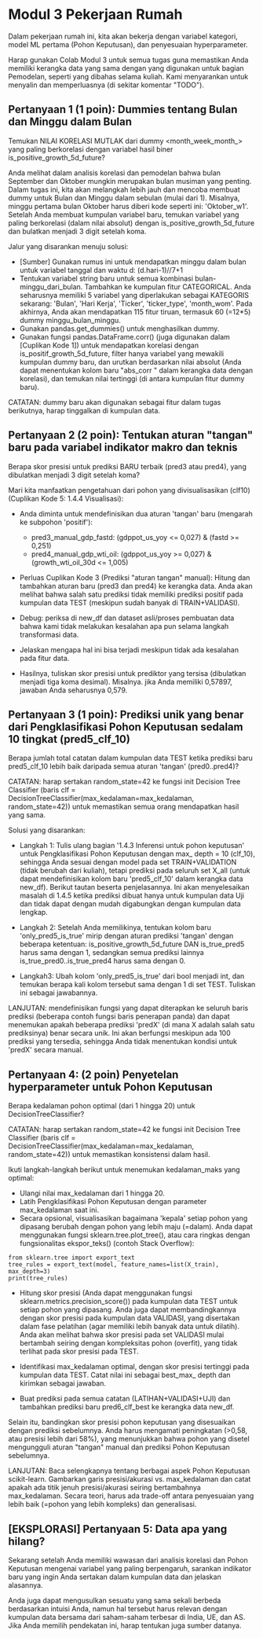 # Modul 3 Pekerjaan Rumah

Dalam pekerjaan rumah ini, kita akan bekerja dengan variabel kategori, model ML pertama (Pohon Keputusan), dan penyesuaian hyperparameter.

Harap gunakan Colab Modul 3 untuk semua tugas guna memastikan Anda memiliki kerangka data yang sama dengan yang digunakan untuk bagian Pemodelan, seperti yang dibahas selama kuliah. Kami menyarankan untuk menyalin dan memperluasnya (di sekitar komentar "TODO").

## Pertanyaan 1 (1 poin): Dummies tentang Bulan dan Minggu dalam Bulan

Temukan NILAI KORELASI MUTLAK dari dummy <month_week_month_> yang paling berkorelasi dengan variabel hasil biner is_positive_growth_5d_future?

Anda melihat dalam analisis korelasi dan pemodelan bahwa bulan September dan Oktober mungkin merupakan bulan musiman yang penting. Dalam tugas ini, kita akan melangkah lebih jauh dan mencoba membuat dummy untuk Bulan dan Minggu dalam sebulan (mulai dari 1). Misalnya, minggu pertama bulan Oktober harus diberi kode seperti ini: 'Oktober_w1'. Setelah Anda membuat kumpulan variabel baru, temukan variabel yang paling berkorelasi (dalam nilai absolut) dengan is_positive_growth_5d_future dan bulatkan menjadi 3 digit setelah koma.

Jalur yang disarankan menuju solusi:

- [Sumber] Gunakan rumus ini untuk mendapatkan minggu dalam bulan untuk variabel tanggal dan waktu d: (d.hari-1)//7+1
- Tentukan variabel string baru untuk semua kombinasi bulan-minggu_dari_bulan. Tambahkan ke kumpulan fitur CATEGORICAL. Anda seharusnya memiliki 5 variabel yang diperlakukan sebagai KATEGORIS sekarang: 'Bulan', 'Hari Kerja', 'Ticker', 'ticker_type', 'month_wom'. Pada akhirnya, Anda akan mendapatkan 115 fitur tiruan, termasuk 60 (=12*5) dummy minggu_bulan_minggu.
- Gunakan pandas.get_dummies() untuk menghasilkan dummy.
- Gunakan fungsi pandas.DataFrame.corr() (juga digunakan dalam [Cuplikan Kode 1]) untuk mendapatkan korelasi dengan is_positif_growth_5d_future, filter hanya variabel yang mewakili kumpulan dummy baru, dan urutkan berdasarkan nilai absolut (Anda dapat menentukan kolom baru "abs_corr " dalam kerangka data dengan korelasi), dan temukan nilai tertinggi (di antara kumpulan fitur dummy baru).

CATATAN: dummy baru akan digunakan sebagai fitur dalam tugas berikutnya, harap tinggalkan di kumpulan data.

## Pertanyaan 2 (2 poin): Tentukan aturan "tangan" baru pada variabel indikator makro dan teknis

Berapa skor presisi untuk prediksi BARU terbaik (pred3 atau pred4), yang dibulatkan menjadi 3 digit setelah koma?

Mari kita manfaatkan pengetahuan dari pohon yang divisualisasikan (clf10) (Cuplikan Kode 5: 1.4.4 Visualisasi):

- Anda diminta untuk mendefinisikan dua aturan 'tangan' baru (mengarah ke subpohon 'positif'):
  - pred3_manual_gdp_fastd: (gdppot_us_yoy <= 0,027) & (fastd >= 0,251)
  - pred4_manual_gdp_wti_oil: (gdppot_us_yoy >= 0,027) & (growth_wti_oil_30d <= 1,005)

- Perluas Cuplikan Kode 3 (Prediksi "aturan tangan" manual): Hitung dan tambahkan aturan baru (pred3 dan pred4) ke kerangka data. Anda akan melihat bahwa salah satu prediksi tidak memiliki prediksi positif pada kumpulan data TEST (meskipun sudah banyak di TRAIN+VALIDASI).

- Debug: periksa di new_df dan dataset asli/proses pembuatan data bahwa kami tidak melakukan kesalahan apa pun selama langkah transformasi data.

- Jelaskan mengapa hal ini bisa terjadi meskipun tidak ada kesalahan pada fitur data.

- Hasilnya, tuliskan skor presisi untuk prediktor yang tersisa (dibulatkan menjadi tiga koma desimal). Misalnya. jika Anda memiliki 0,57897, jawaban Anda seharusnya 0,579.

## Pertanyaan 3 (1 poin): Prediksi unik yang benar dari Pengklasifikasi Pohon Keputusan sedalam 10 tingkat (pred5_clf_10)

Berapa jumlah total catatan dalam kumpulan data TEST ketika prediksi baru pred5_clf_10 lebih baik daripada semua aturan 'tangan' (pred0..pred4)?

CATATAN: harap sertakan random_state=42 ke fungsi init Decision Tree Classifier (baris clf = DecisionTreeClassifier(max_kedalaman=max_kedalaman, random_state=42)) untuk memastikan semua orang mendapatkan hasil yang sama.

Solusi yang disarankan:

- Langkah 1: Tulis ulang bagian '1.4.3 Inferensi untuk pohon keputusan' untuk Pengklasifikasi Pohon Keputusan dengan max_ depth = 10 (clf_10), sehingga Anda sesuai dengan model pada set TRAIN+VALIDATION (tidak berubah dari kuliah), tetapi prediksi pada seluruh set X_all (untuk dapat mendefinisikan kolom baru 'pred5_clf_10' dalam kerangka data new_df). Berikut tautan beserta penjelasannya. Ini akan menyelesaikan masalah di 1.4.5 ketika prediksi dibuat hanya untuk kumpulan data Uji dan tidak dapat dengan mudah digabungkan dengan kumpulan data lengkap.

- Langkah 2: Setelah Anda memilikinya, tentukan kolom baru 'only_pred5_is_true' mirip dengan aturan prediksi 'tangan' dengan beberapa ketentuan: is_positive_growth_5d_future DAN is_true_pred5 harus sama dengan 1, sedangkan semua prediksi lainnya is_true_pred0..is_true_pred4 harus sama dengan 0.

- Langkah3: Ubah kolom 'only_pred5_is_true' dari bool menjadi int, dan temukan berapa kali kolom tersebut sama dengan 1 di set TEST. Tuliskan ini sebagai jawabannya.

LANJUTAN: mendefinisikan fungsi yang dapat diterapkan ke seluruh baris prediksi (beberapa contoh fungsi baris penerapan panda) dan dapat menemukan apakah beberapa prediksi 'predX' (di mana X adalah salah satu prediksinya) benar secara unik. Ini akan berfungsi meskipun ada 100 prediksi yang tersedia, sehingga Anda tidak menentukan kondisi untuk 'predX' secara manual.

## Pertanyaan 4: (2 poin) Penyetelan hyperparameter untuk Pohon Keputusan

Berapa kedalaman pohon optimal (dari 1 hingga 20) untuk DecisionTreeClassifier?

CATATAN: harap sertakan random_state=42 ke fungsi init Decision Tree Classifier (baris clf = DecisionTreeClassifier(max_kedalaman=max_kedalaman, random_state=42)) untuk memastikan konsistensi dalam hasil.

Ikuti langkah-langkah berikut untuk menemukan kedalaman_maks yang optimal:

- Ulangi nilai max_kedalaman dari 1 hingga 20.
- Latih Pengklasifikasi Pohon Keputusan dengan parameter max_kedalaman saat ini.
- Secara opsional, visualisasikan bagaimana 'kepala' setiap pohon yang dipasang berubah dengan pohon yang lebih maju (=dalam). Anda dapat menggunakan fungsi sklearn.tree.plot_tree(), atau cara ringkas dengan fungsionalitas ekspor_teks() (contoh Stack Overflow):

```
from sklearn.tree import export_text
tree_rules = export_text(model, feature_names=list(X_train), max_depth=3)
print(tree_rules)
```

- Hitung skor presisi (Anda dapat menggunakan fungsi sklearn.metrics.precision_score()) pada kumpulan data TEST untuk setiap pohon yang dipasang. Anda juga dapat membandingkannya dengan skor presisi pada kumpulan data VALIDASI, yang disertakan dalam fase pelatihan (agar memiliki lebih banyak data untuk dilatih). Anda akan melihat bahwa skor presisi pada set VALIDASI mulai bertambah seiring dengan kompleksitas pohon (overfit), yang tidak terlihat pada skor presisi pada TEST.

- Identifikasi max_kedalaman optimal, dengan skor presisi tertinggi pada kumpulan data TEST. Catat nilai ini sebagai best_max_ depth dan kirimkan sebagai jawaban.

- Buat prediksi pada semua catatan (LATIHAN+VALIDASI+UJI) dan tambahkan prediksi baru pred6_clf_best ke kerangka data new_df.

Selain itu, bandingkan skor presisi pohon keputusan yang disesuaikan dengan prediksi sebelumnya. Anda harus mengamati peningkatan (>0,58, atau presisi lebih dari 58%), yang menunjukkan bahwa pohon yang disetel mengungguli aturan "tangan" manual dan prediksi Pohon Keputusan sebelumnya.

LANJUTAN: Baca selengkapnya tentang berbagai aspek Pohon Keputusan scikit-learn. Gambarkan garis presisi/akurasi vs. max_kedalaman dan catat apakah ada titik jenuh presisi/akurasi seiring bertambahnya max_kedalaman. Secara teori, harus ada trade-off antara penyesuaian yang lebih baik (=pohon yang lebih kompleks) dan generalisasi.

## [EKSPLORASI] Pertanyaan 5: Data apa yang hilang?

Sekarang setelah Anda memiliki wawasan dari analisis korelasi dan Pohon Keputusan mengenai variabel yang paling berpengaruh, sarankan indikator baru yang ingin Anda sertakan dalam kumpulan data dan jelaskan alasannya.

Anda juga dapat mengusulkan sesuatu yang sama sekali berbeda berdasarkan intuisi Anda, namun hal tersebut harus relevan dengan kumpulan data bersama dari saham-saham terbesar di India, UE, dan AS. Jika Anda memilih pendekatan ini, harap tentukan juga sumber datanya.

